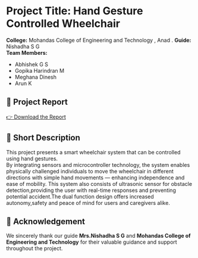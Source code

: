 # Project Title: Hand Gesture Controlled Wheelchair

**College:** Mohandas College of Engineering and Technology , Anad . 
**Guide:** Nishadha S G  
**Team Members:**  
- Abhishek G S  
- Gopika Harindran M  
- Meghana Dinesh  
- Arun K  

## 📄 Project Report
[👉 Download the Report](./report.pdf)

## 🧠 Short Description
This project presents a smart wheelchair system that can be controlled using hand gestures.  
By integrating sensors and microcontroller technology, the system enables physically challenged individuals to move the wheelchair in different directions with simple hand movements — enhancing independence and ease of mobility.
This system also consists of ultrasonic sensor for obstacle detection,providing the user with real-time responses and preventing potential accident.The dual function design offers increased autonomy,safety and peace of mind for users and caregivers alike.

## 🏫 Acknowledgement
We sincerely thank our guide **Mrs.Nishadha S G** and **Mohandas College of Engineering and Technology** for their valuable guidance and support throughout the project.
